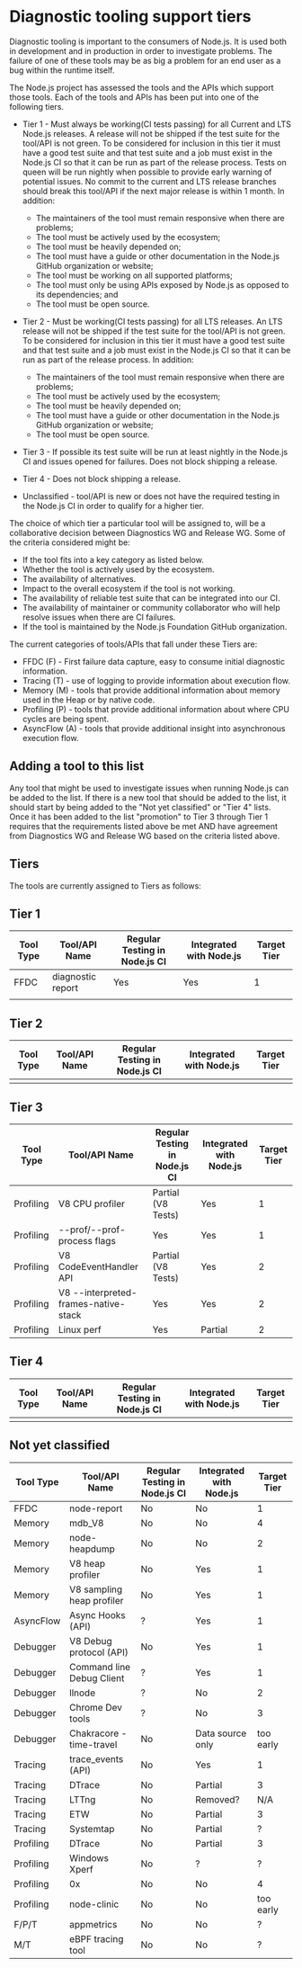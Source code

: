# Diagnostic tooling support tiers

Diagnostic tooling is important to the consumers of Node.js. It is used both
in development and in production in order to investigate problems.  The failure
of one of these tools may be as big a problem for an end user as a bug within
the runtime itself.

The Node.js project has assessed the tools and the APIs which support those
tools. Each of the tools and APIs has been put into one of
the following tiers.

* Tier 1 - Must always be working(CI tests passing) for all
  Current and LTS Node.js releases. A release will not be shipped if the test
  suite for the tool/API is not green. To be considered for inclusion
  in this tier it must have a good test suite and that test suite and a job
  must exist in the Node.js CI so that it can be run as part of the release
  process.  Tests on queen will be run nightly when possible to provide
  early warning of potential issues.  No commit to the current and LTS
  release branches should break this tool/API if the next major release
  is within 1 month. In addition:
  * The maintainers of the tool must remain responsive when there
    are problems;
  * The tool must be actively used by the ecosystem;
  * The tool must be heavily depended on;
  * The tool must have a guide or other documentation in the Node.js GitHub
    organization or website;
  * The tool must be working on all supported platforms;
  * The tool must only be using APIs exposed by Node.js as opposed to
    its dependencies; and
  * The tool must be open source.

* Tier 2 - Must be working(CI tests passing) for all
  LTS releases. An LTS release will not be shipped if the test
  suite for the tool/API is not green. To be considered for inclusion
  in this tier it must have a good test suite and that test suite and a job
  must exist in the Node.js CI so that it can be run as part of the release
  process. In addition:
  * The maintainers of the tool must remain responsive when
    there are problems;
  * The tool must be actively used by the ecosystem;
  * The tool must be heavily depended on;
  * The tool must have a guide or other documentation in the Node.js GitHub
    organization or website;
  * The tool must be open source.

* Tier 3 - If possible its test suite
  will be run at least nightly in the Node.js CI and issues opened for
  failures.  Does not block shipping a release.

* Tier 4 - Does not block shipping a release.

* Unclassified - tool/API is new or does not have the required testing in the
  Node.js CI in order to qualify for a higher tier.

The choice of which tier a particular tool will be assigned to, will be a
collaborative decision between Diagnostics WG and Release WG. Some of the
criteria considered might be:

* If the tool fits into a key category as listed below.
* Whether the tool is actively used by the ecosystem.
* The availability of alternatives.
* Impact to the overall ecosystem if the tool is not working.
* The availability of reliable test suite that can be integrated into our CI.
* The availability of maintainer or community collaborator who will help
  resolve issues when there are CI failures.
* If the tool is maintained by the Node.js Foundation GitHub organization.

The current categories of tools/APIs that fall under these Tiers are:

* FFDC (F) - First failure data capture, easy to consume initial diagnostic
  information.
* Tracing (T) - use of logging to provide information about execution flow.
* Memory (M) - tools that provide additional information about memory
  used in the Heap or by native code.
* Profiling (P) - tools that provide additional information about where
  CPU cycles are being spent.
* AsyncFlow (A) - tools that provide additional insight into asynchronous
  execution flow.

## Adding a tool to this list

Any tool that might be used to investigate issues when running Node.js can
be added to the list. If there is a new tool that should be added to the
list, it should start by being added to the "Not yet classified" or
"Tier 4" lists. Once it has been added to the list "promotion" to Tier 3
through Tier 1 requires that the requirements listed above be met AND
have agreement from Diagnostics WG and Release WG based on the criteria
listed above.

## Tiers

The tools are currently assigned to Tiers as follows:

## Tier 1

| Tool Type | Tool/API Name             | Regular Testing in Node.js CI | Integrated with Node.js | Target Tier |
|-----------|---------------------------|-------------------------------|-------------------------|-------------|
| FFDC | diagnostic report | Yes | Yes | 1 |
| | | | | |

## Tier 2

| Tool Type | Tool/API Name | Regular Testing in Node.js CI | Integrated with Node.js | Target Tier |
|-----------|---------------|-------------------------------|-------------------------|-------------|
|           |               |                               |                         |             |

## Tier 3

| Tool Type | Tool/API Name                        | Regular Testing in Node.js CI | Integrated with Node.js | Target Tier |
|-----------|--------------------------------------|-------------------------------|-------------------------|-------------|
| Profiling | V8 CPU profiler                      | Partial (V8 Tests)            | Yes                     |     1       |
| Profiling | --prof/--prof-process flags          | Yes                           | Yes                     |     1       |
| Profiling | V8 CodeEventHandler API              | Partial (V8 Tests)            | Yes                     |     2       |
| Profiling | V8 --interpreted-frames-native-stack | Yes                           | Yes                     |     2       |
| Profiling | Linux perf                           | Yes                           | Partial                 |     2       |

## Tier 4

| Tool Type | Tool/API Name | Regular Testing in Node.js CI | Integrated with Node.js | Target Tier |
|-----------|---------------|-------------------------------|-------------------------|-------------|
|           |               |                               |                         |             |

## Not yet classified

| Tool Type | Tool/API Name             | Regular Testing in Node.js CI | Integrated with Node.js | Target Tier |
|-----------|---------------------------|-------------------------------|-------------------------|-------------|
| FFDC      | node-report               | No                            | No                      |     1       |
| Memory    | mdb_V8                    | No                            | No                      |     4       |
| Memory    | node-heapdump             | No                            | No                      |     2       |
| Memory    | V8 heap profiler          | No                            | Yes                     |     1       |
| Memory    | V8 sampling heap profiler | No                            | Yes                     |     1       |
| AsyncFlow | Async Hooks (API)         | ?                             | Yes                     |     1       |
| Debugger  | V8 Debug protocol (API)   | No                            | Yes                     |     1       |
| Debugger  | Command line Debug Client | ?                             | Yes                     |     1       |
| Debugger  | llnode                    | ?                             | No                      |     2       |
| Debugger  | Chrome Dev tools          | ?                             | No                      |     3       |
| Debugger  | Chakracore - time-travel  | No                            | Data source only        | too early   |
| Tracing   | trace_events (API)        | No                            | Yes                     |     1       |
| Tracing   | DTrace                    | No                            | Partial                 |     3       |
| Tracing   | LTTng                     | No                            | Removed?                |     N/A     |
| Tracing   | ETW                       | No                            | Partial                 |     3       |
| Tracing   | Systemtap                 | No                            | Partial                 |     ?       |
| Profiling | DTrace                    | No                            | Partial                 |     3       |
| Profiling | Windows Xperf             | No                            | ?                       |     ?       |
| Profiling | 0x                        | No                            | No                      |     4       |
| Profiling | node-clinic               | No                            | No                      | too early   |
| F/P/T     | appmetrics                | No                            | No                      |     ?       |
| M/T       | eBPF tracing tool         | No                            | No                      |     ?       |

